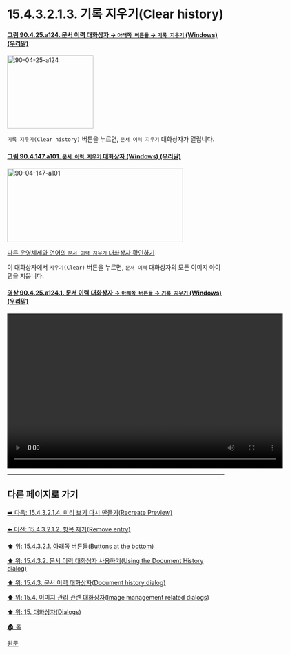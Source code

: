 # 15.4.3.2.1.3. 기록 지우기(Clear history)

<a id="90-04-25-a124"></a>

#### [그림 90.4.25.a124. 문서 이력 대화상자 → `아래쪽 버튼들` → `기록 지우기` (Windows) (우리말)](./90-04-0025-document_history.md#90-04-25-a124)
<img width="200" height="170" alt="90-04-25-a124" src="https://github.com/user-attachments/assets/cfcf86a4-46fa-4381-b2e0-c44e330dfc8a" />

`기록 지우기(Clear history)` 버튼을 누르면, `문서 이력 지우기` 대화상자가 열립니다.

<a id="90-04-147-a101"></a>

#### [그림 90.4.147.a101. `문서 이력 지우기` 대화상자 (Windows) (우리말)](./90-04-0147-clear_document_history.md#90-04-147-a101)
<img width="408" height="171" alt="90-04-147-a101" src="https://github.com/user-attachments/assets/840db7dc-37b1-4698-a655-f4638dd51b6a" />

[다른 운영체제와 언어의 `문서 이력 지우기` 대화상자 확인하기](./90-04-0147-clear_document_history.md#90-04-147-a102)

이 대화상자에서 `지우기(Clear)` 버튼을 누르면, `문서 이력` 대화상자의 모든 이미지 아이템을 지웁니다.

<a id="90-04-25-a124-01"></a>

#### [영상 90.4.25.a124.1. 문서 이력 대화상자 → `아래쪽 버튼들` → `기록 지우기` (Windows) (우리말)](./90-04-0025-document_history.md#90-04-25-a124-01)
<video controls="controls" width="640" height="360" src="https://github.com/user-attachments/assets/54d982f2-5340-4f69-9fa9-e59422108a80"></video>

***

## 다른 페이지로 가기

[➡️ 다음: 15.4.3.2.1.4. 미리 보기 다시 만들기(Recreate Preview)](./15-04-03-02-01-04-recreate_preview.md)

[⬅️ 이전: 15.4.3.2.1.2. 항목 제거(Remove entry)](./15-04-03-02-01-02-remove_entry.md)

[⬆️ 위: 15.4.3.2.1. 아래쪽 버튼들(Buttons at the bottom)](./15-04-03-02-01-00-buttons_at_the_bottom.md)

[⬆️ 위: 15.4.3.2. 문서 이력 대화상자 사용하기(Using the Document History dialog)](./15-04-03-02-00-using_the_document_history_dialog.md)

[⬆️ 위: 15.4.3. 문서 이력 대화상자(Document history dialog)](./15-04-03-00-document-history-dialog.md)

[⬆️ 위: 15.4. 이미지 관리 관련 대화상자(Image management related dialogs)](./15-04-00-image-management-related-dialogs.md)

[⬆️ 위: 15. 대화상자(Dialogs)](./15-00-dialogs.md)

[🏠 홈](./00-home.md)

[원문](https://docs.gimp.org/2.10/ko/gimp-document-dialog.html#idm21236)